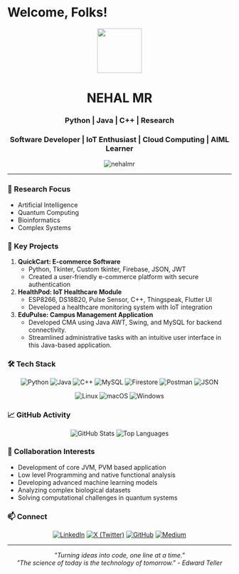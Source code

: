 # Welcome, Folks!
<div id="header" align="center">
  <img src="https://media.giphy.com/media/M9gbBd9nbDrOTu1Mqx/giphy.gif" width="100"/>
</div>
<h1 align="center"> NEHAL MR </h1>
<h3 align="center"> Python | Java | C++ | Research </h3>
<h3 align="center"> Software Developer | IoT Enthusiast | Cloud Computing | AIML Learner </h3>
<p align="center">
  <img src="https://komarev.com/ghpvc/?username=yourusername&label=Profile%20views&color=0e75b6&style=flat" alt="nehalmr" />
</p>

---
 
### 🔬 Research Focus
- Artificial Intelligence
- Quantum Computing
- Bioinformatics
- Complex Systems

### 🧠 Key Projects
1. **QuickCart: E-commerce Software**
   - Python, Tkinter, Custom tkinter, Firebase, JSON, JWT
   - Created a user-friendly e-commerce platform with secure authentication
2. **HealthPod: IoT Healthcare Module**
   - ESP8266, DS18B20, Pulse Sensor, C++, Thingspeak, Flutter UI
   - Developed a healthcare monitoring system with IoT integration
3. **EduPulse: Campus Management Application**
   - Developed CMA using Java AWT, Swing, and MySQL for backend connectivity.
   - Streamlined administrative tasks with an intuitive user interface in this Java-based application.

### 🛠️ Tech Stack
<p align="center">
  <img src="https://img.shields.io/badge/Python-3776AB?style=for-the-badge&logo=python&logoColor=white" alt="Python">
  <img src="https://img.shields.io/badge/Java-ED8B00?style=for-the-badge&logo=java&logoColor=white" alt="Java">
  <img src="https://img.shields.io/badge/C++-00599C?style=for-the-badge&logo=c%2B%2B&logoColor=white" alt="C++">
  <img src="https://img.shields.io/badge/MySQL-4479A1?style=for-the-badge&logo=mysql&logoColor=white" alt="MySQL">
  <img src="https://img.shields.io/badge/Firestore-FFCA28?style=for-the-badge&logo=firebase&logoColor=black" alt="Firestore">
  <img src="https://img.shields.io/badge/Postman-FF6C37?style=for-the-badge&logo=postman&logoColor=white" alt="Postman">
  <img src="https://img.shields.io/badge/JSON-000000?style=for-the-badge&logo=json&logoColor=white" alt="JSON">
</p>
<p align="center">
  <img src="https://img.shields.io/badge/Linux-FCC624?style=for-the-badge&logo=linux&logoColor=black" alt="Linux">
  <img src="https://img.shields.io/badge/macOS-000000?style=for-the-badge&logo=apple&logoColor=white" alt="macOS">
  <img src="https://img.shields.io/badge/Windows-0078D6?style=for-the-badge&logo=windows&logoColor=white" alt="Windows"> 
</p>

### 📈 GitHub Activity
<div>
<p align="center">
  <img src="https://github-readme-stats.vercel.app/api?username=nehalmr&show_icons=true&theme=dark" alt="GitHub Stats" />
  <img src="https://github-readme-stats.vercel.app/api/top-langs/?username=nehalmr&layout=compact&theme=dark" alt="Top Languages" />
</p>
</div>

### 🤝 Collaboration Interests
- Development of core JVM, PVM based application
- Low level Programming and native functional analysis
- Developing advanced machine learning models
- Analyzing complex biological datasets
- Solving computational challenges in quantum systems
  
### 📫 Connect
<p align="center">
  <a href="https://www.linkedin.com/in/nehalmr/" target="_blank"><img src="https://img.shields.io/badge/LinkedIn-0A66C2?style=for-the-badge&logo=linkedin&logoColor=white" alt="LinkedIn"></a>
  <a href="https://twitter.com/nehalmr08" target="_blank"><img src="https://img.shields.io/badge/Twitter-1DA1F2?style=for-the-badge&logo=twitter&logoColor=white" alt="X (Twitter)"></a>
  <a href="https://github.com/nehalmr" target="_blank"><img src="https://img.shields.io/badge/GitHub-181717?style=for-the-badge&logo=github&logoColor=white" alt="GitHub"></a>
  <a href="https://nehalmr.medium.com/" target="_blank"><img src="https://img.shields.io/badge/Medium-12100E?style=for-the-badge&logo=medium&logoColor=white" alt="Medium"></a>
</p>

---
<div align="center">
  <i>"Turning ideas into code, one line at a time."</i><br>
  <i>"The science of today is the technology of tomorrow." - Edward Teller</i>
  
</div>
